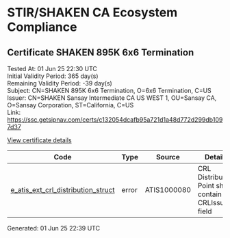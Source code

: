 # STIR/SHAKEN CA Ecosystem Compliance

## Certificate SHAKEN 895K 6x6 Termination

Tested At: 01 Jun 25 22:30 UTC\
Initial Validity Period: 365 day(s)\
Remaining Validity Period: -39 day(s)\
Subject: CN=SHAKEN 895K 6x6 Termination, O=6x6 Termination, C=US\
Issuer: CN=SHAKEN Sansay Intermediate CA US WEST 1, OU=Sansay CA, O=Sansay Corporation, ST=California, C=US\
Link: https://ssc.getsipnav.com/certs/c132054dcafb95a721d1a48d772d299db1097d37

[View certificate details](https://x509.io/?cert=MIICsDCCAlegAwIBAgIUQpx8cHEeOCDwuOHerm%2FzJiJkmfMwCgYIKoZIzj0EAwIwgYUxCzAJBgNVBAYTAlVTMRMwEQYDVQQIDApDYWxpZm9ybmlhMRswGQYDVQQKDBJTYW5zYXkgQ29ycG9yYXRpb24xEjAQBgNVBAsMCVNhbnNheSBDQTEwMC4GA1UEAwwnU0hBS0VOIFNhbnNheSBJbnRlcm1lZGlhdGUgQ0EgVVMgV0VTVCAxMB4XDTI0MDQyMzIxMjgwNFoXDTI1MDQyMzIxMjgwNFowTTELMAkGA1UEBhMCVVMxGDAWBgNVBAoMDzZ4NiBUZXJtaW5hdGlvbjEkMCIGA1UEAwwbU0hBS0VOIDg5NUsgNng2IFRlcm1pbmF0aW9uMFkwEwYHKoZIzj0CAQYIKoZIzj0DAQcDQgAEa6i%2BCP3fQyy%2BlgzzFCUtipCHB8G5dNcQgJX5zElU3IJnnkuT%2F6XCb2LIAZUqCkfUwZpNWOABFRBnjnsqWV0I0aOB2zCB2DAWBggrBgEFBQcBGgQKMAigBhYEODk1SzAXBgNVHSAEEDAOMAwGCmCGSAGG%2FwkBAQQwHQYDVR0OBBYEFETvGzEGYWwtQsjqOqWg4JemmKGHMB8GA1UdIwQYMBaAFKzTk%2FVDQ8wKvkVYFxN9knzcwwFGMEcGA1UdHwRAMD4wPKA6oDiGNmh0dHBzOi8vYXV0aGVudGljYXRlLWFwaS5pY29uZWN0aXYuY29tL2Rvd25sb2FkL3YxL2NybDAMBgNVHRMBAf8EAjAAMA4GA1UdDwEB%2FwQEAwIHgDAKBggqhkjOPQQDAgNHADBEAiBynYEpGYFcA%2BG2qyXDOhMTZbc6FacyDhkEfdjQuR8XiAIgWP1xnUKiLssbmK6k70kByvvfp4GUuB3rzONGQpgR8H0%3D)

| Code | Type | Source | Details |
|------|------|--------|---------|
| [e_atis_ext_crl_distribution_struct](../../ISSUES/e_atis_ext_crl_distribution_struct/README.md) | error | ATIS1000080 | CRL Distribution Point shall contain a CRLIssuer field |


Generated: 01 Jun 25 22:39 UTC